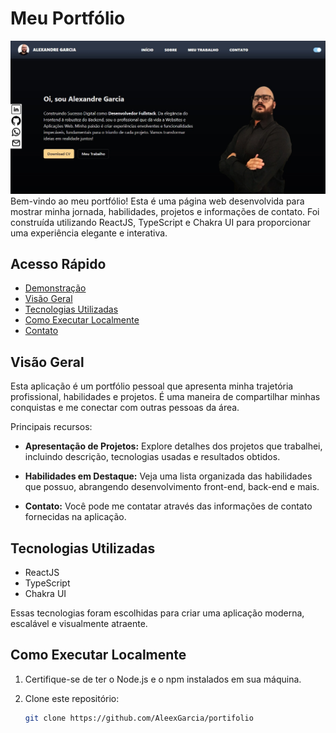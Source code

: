 # Meu Portfólio
![Imagem do site](public/assets/Portifolio.jpg)
Bem-vindo ao meu portfólio! Esta é uma página web desenvolvida para mostrar minha jornada, habilidades, projetos e informações de contato. Foi construída utilizando ReactJS, TypeScript e Chakra UI para proporcionar uma experiência elegante e interativa.

## Acesso Rápido

- [Demonstração](#)
- [Visão Geral](#visão-geral)
- [Tecnologias Utilizadas](#tecnologias-utilizadas)
- [Como Executar Localmente](#como-executar-localmente)
- [Contato](#contato)

## Visão Geral

Esta aplicação é um portfólio pessoal que apresenta minha trajetória profissional, habilidades e projetos. É uma maneira de compartilhar minhas conquistas e me conectar com outras pessoas da área.

Principais recursos:

- **Apresentação de Projetos:** Explore detalhes dos projetos que trabalhei, incluindo descrição, tecnologias usadas e resultados obtidos.

- **Habilidades em Destaque:** Veja uma lista organizada das habilidades que possuo, abrangendo desenvolvimento front-end, back-end e mais.

- **Contato:** Você pode me contatar através das informações de contato fornecidas na aplicação.

## Tecnologias Utilizadas

- ReactJS
- TypeScript
- Chakra UI

Essas tecnologias foram escolhidas para criar uma aplicação moderna, escalável e visualmente atraente.

## Como Executar Localmente

1. Certifique-se de ter o Node.js e o npm instalados em sua máquina.

2. Clone este repositório:
   ```bash
   git clone https://github.com/AleexGarcia/portifolio